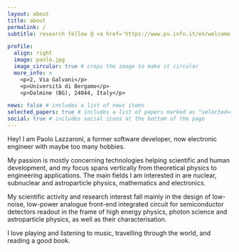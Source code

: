 ```yaml
---
layout: about
title: about
permalink: /
subtitle: research fellow @ <a href='https://www.pv.infn.it/en/welcome-to-the-infn-section-of-pavia/'>INFN Pavia</a>. external collaborator @ <a href='https://www.unibg.it/'>UniBG</a>.

profile:
  align: right
  image: paolo.jpg
  image_circular: true # crops the image to make it circular
  more_info: >
    <p>2, Via Galvani</p>
    <p>Università di Bergamo</p>
    <p>Dalmine (BG), 24044, Italy</p>

news: false # includes a list of news items
selected_papers: true # includes a list of papers marked as "selected={true}"
social: true # includes social icons at the bottom of the page
---
```


Hey! I am Paolo Lazzaroni, a former software developer, now electronic engineer with maybe too many hobbies.

My passion is mostly concerning technologies helping scientific and human development, and my focus spans vertically from theoretical physics to engineering applications. The main fields I am interested in are nuclear, subnuclear and astroparticle physics, mathematics and electronics.

My scientific activity and research interest fall mainly in the design of low-noise, low-power analogue front-end integrated circuit for semiconductor detectors readout in the frame of high energy physics, photon science and astroparticle physics, as well as their characterisation.

I love playing and listening to music, travelling through the world, and reading a good book.
